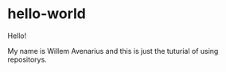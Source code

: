 # hello-world

Hello!

My name is Willem Avenarius and this is just the tuturial of using repositorys.
